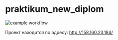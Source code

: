 # praktikum_new_diplom

![example workflow](https://github.com/nevladi/foodgram-project-react/actions/workflows/foodgram_workflow.yml/badge.svg)

Проект находится по адресу: http://158.160.23.184/